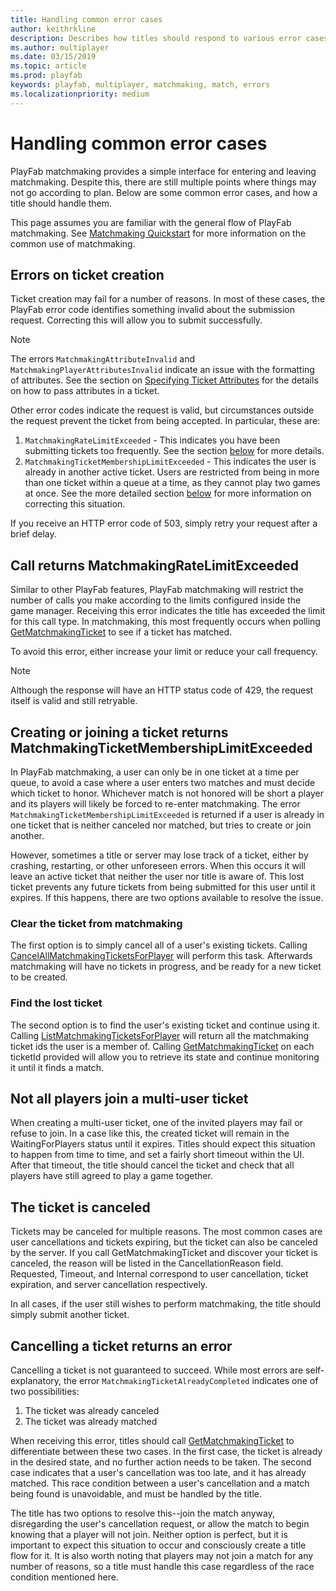 ```yaml
---
title: Handling common error cases
author: keithrkline
description: Describes how titles should respond to various error cases
ms.author: multiplayer
ms.date: 03/15/2019
ms.topic: article
ms.prod: playfab
keywords: playfab, multiplayer, matchmaking, match, errors
ms.localizationpriority: medium
---
```


# Handling common error cases

PlayFab matchmaking provides a simple interface for entering and leaving
matchmaking.  Despite this, there are still multiple points where things may not
go according to plan.  Below are some common error cases, and how a title should
handle them.

This page assumes you are familiar with the general flow of PlayFab matchmaking.
See [Matchmaking Quickstart](quickstart.md) for more information on the
common use of matchmaking.

## Errors on ticket creation

Ticket creation may fail for a number of reasons.  In most of these cases, the
PlayFab error code identifies something invalid about the submission request.
Correcting this will allow you to submit successfully.

> [!NOTE] 
> The errors `MatchmakingAttributeInvalid` and `MatchmakingPlayerAttributesInvalid` indicate an issue with the formatting of attributes.  See the section on [Specifying Ticket Attributes](ticket-attributes.md) for the details on how to pass attributes in a ticket.

Other error codes indicate the request is valid, but circumstances outside the
request prevent the ticket from being accepted.  In particular, these are:

1. `MatchmakingRateLimitExceeded` - This indicates you have been submitting
   tickets too frequently.  See the section [below](#rate-limit-exceeded) for
   more details.
2. `MatchmakingTicketMembershipLimitExceeded` - This indicates the user is
   already in another active ticket.  Users are restricted from being in more
   than one ticket within a queue at a time, as they cannot play two games at
   once.  See the more detailed section [below](#membership-limit) for more
   information on correcting this situation.

If you receive an HTTP error code of 503, simply retry your request after a
brief delay.

<a href='#rate-limit-exceeded' id='rate-limit-exceeded' class='anchor' aria-hidden='true'></a>

## Call returns MatchmakingRateLimitExceeded

Similar to other PlayFab features, PlayFab matchmaking will restrict the number
of calls you make according to the limits configured inside the game manager.
Receiving this error indicates the title has exceeded the limit for this call
type.  In matchmaking, this most frequently occurs when polling
[GetMatchmakingTicket](xref:titleid.playfabapi.com.multiplayer.matchmaking.getmatchmakingticket)
to see if a ticket has matched.

To avoid this error, either increase your limit or reduce your call frequency.

> [!NOTE]
> Although the response will have an HTTP status code of 429, the request itself is valid and still retryable.

<a href='#membership-limit' id='membership-limit' class='anchor' aria-hidden='true'></a>

## Creating or joining a ticket returns MatchmakingTicketMembershipLimitExceeded

In PlayFab matchmaking, a user can only be in one ticket at a time per queue, to
avoid a case where a user enters two matches and must decide which ticket to
honor. Whichever match is not honored will be short a player and its players
will likely be forced to re-enter matchmaking.  The error
`MatchmakingTicketMembershipLimitExceeded` is returned if a user is already in
one ticket that is neither canceled nor matched, but tries to create or join
another.

However, sometimes a title or server may lose track of a ticket, either by
crashing, restarting, or other unforeseen errors.  When this occurs it will
leave an active ticket that neither the user nor title is aware of.  This lost
ticket prevents any future tickets from being submitted for this user until it
expires. If this happens, there are two options available to resolve the issue.

### Clear the ticket from matchmaking

The first option is to simply cancel all of a user's existing tickets.  Calling
[CancelAllMatchmakingTicketsForPlayer](xref:titleid.playfabapi.com.multiplayer.matchmaking.cancelallmatchmakingticketsforplayer)
will perform this task.  Afterwards matchmaking will have no tickets in
progress, and be ready for a new ticket to be created.

### Find the lost ticket

The second option is to find the user's existing ticket and continue using it.
Calling
[ListMatchmakingTicketsForPlayer](xref:titleid.playfabapi.com.multiplayer.matchmaking.listmatchmakingticketsforplayer)
will return all the matchmaking ticket ids the user is a member of.  Calling
[GetMatchmakingTicket](xref:titleid.playfabapi.com.multiplayer.matchmaking.getmatchmakingticket)
on each ticketId provided will allow you to retrieve its state and continue
monitoring it until it finds a match.

## Not all players join a multi-user ticket

When creating a multi-user ticket, one of the invited players may fail or refuse
to join.  In a case like this, the created ticket will remain in the
WaitingForPlayers status until it expires.  Titles should expect this situation
to happen from time to time, and set a fairly short timeout within the UI.
After that timeout, the title should cancel the ticket and check that all
players have still agreed to play a game together.

## The ticket is canceled

Tickets may be canceled for multiple reasons.  The most common cases are user
cancellations and tickets expiring, but the ticket can also be canceled by the
server.  If you call GetMatchmakingTicket and discover your ticket is canceled,
the reason will be listed in the CancellationReason field.  Requested, Timeout,
and Internal correspond to user cancellation, ticket expiration, and server
cancellation respectively.

In all cases, if the user still wishes to perform matchmaking, the title should
simply submit another ticket.

## Cancelling a ticket returns an error

Cancelling a ticket is not guaranteed to succeed.  While most errors are
self-explanatory, the error `MatchmakingTicketAlreadyCompleted` indicates one of
two possibilities:

1. The ticket was already canceled
2. The ticket was already matched

When receiving this error, titles should call
[GetMatchmakingTicket](xref:titleid.playfabapi.com.multiplayer.matchmaking.getmatchmakingticket)
to differentiate between these two cases.  In the first case, the ticket is
already in the desired state, and no further action needs to be taken.  The
second case indicates that a user's cancellation was too late, and it has
already matched.  This race condition between a user's cancellation and a match
being found is unavoidable, and must be handled by the title.

The title has two options to resolve this--join the match anyway, disregarding
the user's cancellation request, or allow the match to begin knowing that a
player will not join.  Neither option is perfect, but it is important to expect
this situation to occur and consciously create a title flow for it.  It is also
worth noting that players may not join a match for any number of reasons, so a
title must handle this case regardless of the race condition mentioned here.
